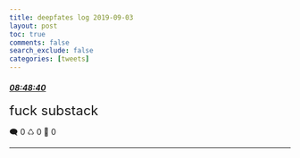 ```yaml
---
title: deepfates log 2019-09-03
layout: post
toc: true
comments: false
search_exclude: false
categories: [tweets]
---
```



#### <a href = "https://twitter.com/deepfates/status/1168898609183694853">*08:48:40*</a>

<font size="5">fuck substack</font>



🗨️ 0 ♺ 0 🤍  0   

---
    
            

